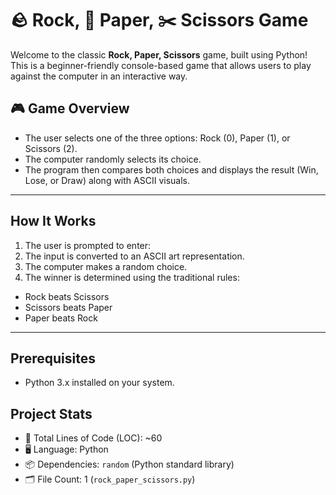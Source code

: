 # 🪨 Rock, 📄 Paper, ✂️ Scissors Game 

Welcome to the classic **Rock, Paper, Scissors** game, built using Python! This is a beginner-friendly console-based game that allows users to play against the computer in an interactive way.

## 🎮 Game Overview

- The user selects one of the three options: Rock (0), Paper (1), or Scissors (2).
- The computer randomly selects its choice.
- The program then compares both choices and displays the result (Win, Lose, or Draw) along with ASCII visuals.

---

## How It Works

1. The user is prompted to enter:
2. The input is converted to an ASCII art representation.
3. The computer makes a random choice.
4. The winner is determined using the traditional rules:
- Rock beats Scissors
- Scissors beats Paper
- Paper beats Rock

---

## Prerequisites

- Python 3.x installed on your system.

## Project Stats

- 🧾 Total Lines of Code (LOC): ~60
- 🖥️ Language: Python
- 📦 Dependencies: `random` (Python standard library)
- 🗂️ File Count: 1 (`rock_paper_scissors.py`)

